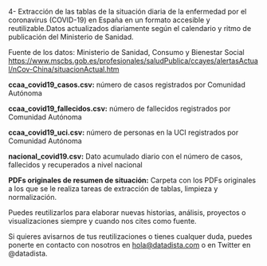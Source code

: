 4- Extracción de las tablas de la situación diaria de la enfermedad por el coronavirus (COVID-19) en España en un formato accesible y reutilizable.Datos actualizados diariamente según el calendario y ritmo de publicación del Ministerio de Sanidad.

Fuente de los datos: Ministerio de Sanidad, Consumo y Bienestar Social https://www.mscbs.gob.es/profesionales/saludPublica/ccayes/alertasActual/nCov-China/situacionActual.htm

**ccaa_covid19_casos.csv:** número de casos registrados por Comunidad Autónoma

**ccaa_covid19_fallecidos.csv:** número de fallecidos registrados por Comunidad Autónoma

**ccaa_covid19_uci.csv:** número de personas en la UCI registrados por Comunidad Autónoma

**nacional_covid19.csv:** Dato acumulado diario con el número de casos, fallecidos y recuperados a nivel nacional

**PDFs originales de resumen de situación:** Carpeta con los PDFs originales a los que se le realiza tareas de extracción de tablas, limpieza y normalización.

Puedes reutilizarlos para elaborar nuevas historias, análisis, proyectos o visualizaciones siempre y cuando nos cites como fuente.

Si quieres avisarnos de tus reutilizaciones o tienes cualquer duda, puedes ponerte en contacto con nosotros en hola@datadista.com o en Twitter en @datadista.
